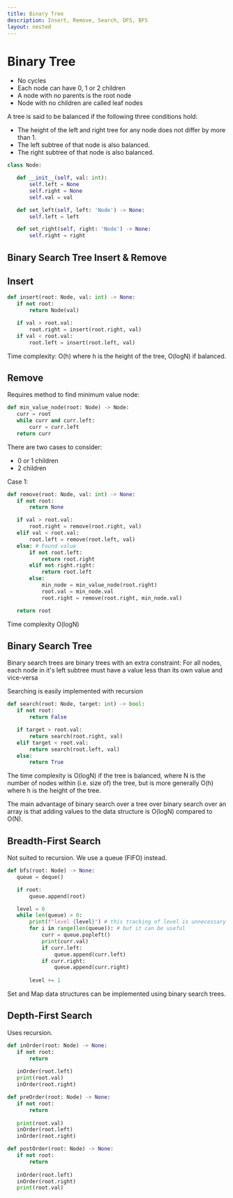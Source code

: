 ```yaml
---
title: Binary Tree
description: Insert, Remove, Search, DFS, BFS
layout: nested
---
```


# Binary Tree

 - No cycles
 - Each node can have 0, 1 or 2 children
 - A node with no parents is the root node
 - Node with no children are called leaf nodes
 
 A tree is said to be balanced if the following three conditions hold:

 - The height of the left and right tree for any node does not differ by more than 1.
 - The left subtree of that node is also balanced.
 - The right subtree of that node is also balanced.

 ```python
class Node:

    def __init__(self, val: int):
        self.left = None
        self.right = None
        self.val = val

    def set_left(self, left: 'Node') -> None:
        self.left = left

    def set_right(self, right: 'Node') -> None:
        self.right = right
 ```


## Binary Search Tree Insert & Remove

## Insert

 ```python
 def insert(root: Node, val: int) -> None:
    if not root:
        return Node(val)

    if val > root.val:
        root.right = insert(root.right, val)
    if val < root.val:
        root.left = insert(root.left, val)
 ```

 Time complexity: O(h) where h is the height of the tree, O(logN) if balanced.

## Remove

Requires method to find minimum value node:
 ```python
def min_value_node(root: Node) -> Node:
    curr = root
    while curr and curr.left:
        curr = curr.left
    return curr
 ```

There are two cases to consider:

 - 0 or 1 children
 - 2 children

Case 1:


 ```python
def remove(root: Node, val: int) -> None:
    if not root:
        return None

    if val > root.val:
        root.right = remove(root.right, val)
    elif val < root.val:
        root.left = remove(root.left, val)
    else: # Found value
        if not root.left:
            return root.right
        elif not right.right:
            return root.left
        else:
            min_node = min_value_node(root.right)
            root.val = min_node.val
            root.right = remove(root.right, min_node.val)

    return root
 ```

Time complexity O(logN)

## Binary Search Tree

Binary search trees are binary trees with an extra constraint: For all nodes, each node in it's left subtree must have a value less than its own value and vice-versa

Searching is easily implemented with recursion

 ```python
def search(root: Node, target: int) -> bool:
    if not root:
        return False

    if target > root.val:
        return search(root.right, val)
    elif target < root.val:
        return search(root.left, val)
    else:
        return True
 ```

The time complexity is O(logN) if the tree is balanced, where N is the number of nodes within (i.e. size of) the tree, but is more generally O(h) where h is the height of the tree.

The main advantage of binary search over a tree over binary search over an array is that adding values to the data structure is O(logN) compared to O(N).





## Breadth-First Search

Not suited to recursion. We use a queue (FIFO) instead.

 ```python
 def bfs(root: Node) -> None:
    queue = deque()

    if root:
        queue.append(root)

    level = 0
    while len(queue) > 0:
        print(f"level {level}") # this tracking of level is unnecessary for BFS
        for i in range(len(queue)): # but it can be useful
            curr = queue.popleft()
            print(curr.val)
            if curr.left:
                queue.append(curr.left)
            if curr.right:
                queue.append(curr.right)
        
        level += 1
 ```

Set and Map data structures can be implemented using binary search trees.



## Depth-First Search

Uses recursion.

 ```python
 def inOrder(root: Node) -> None:
    if not root:
        return
    
    inOrder(root.left)
    print(root.val)
    inOrder(root.right)
 ```
 ```python
 def preOrder(root: Node) -> None:
    if not root:
        return
    
    print(root.val)
    inOrder(root.left)
    inOrder(root.right)
 ```
 ```python
 def postOrder(root: Node) -> None:
    if not root:
        return
    
    inOrder(root.left)
    inOrder(root.right)
    print(root.val)
 ```


